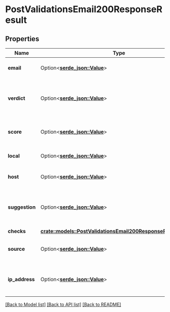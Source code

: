 # PostValidationsEmail200ResponseResult

## Properties

Name | Type | Description | Notes
------------ | ------------- | ------------- | -------------
**email** | Option<[**serde_json::Value**](.md)> | The email being validated | 
**verdict** | Option<[**serde_json::Value**](serde_json::Value.md)> | A generic classification of whether or not the email address is valid. | 
**score** | Option<[**serde_json::Value**](.md)> | A numeric representation of the email validity. | 
**local** | Option<[**serde_json::Value**](.md)> | The local part of the email address. | 
**host** | Option<[**serde_json::Value**](.md)> | The domain of the email address. | 
**suggestion** | Option<[**serde_json::Value**](.md)> | A suggested correction in the event of domain name typos (e.g., gmial.com) | [optional]
**checks** | [**crate::models::PostValidationsEmail200ResponseResultChecks**](POST_validations_email_200_response_result_checks.md) |  | 
**source** | Option<[**serde_json::Value**](.md)> | The source of the validation, as per the API request. | [optional]
**ip_address** | Option<[**serde_json::Value**](.md)> | The IP address associated with this email. | 

[[Back to Model list]](../README.md#documentation-for-models) [[Back to API list]](../README.md#documentation-for-api-endpoints) [[Back to README]](../README.md)


